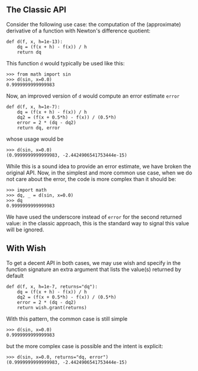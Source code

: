 
The Classic API
--------------------------------------------------------------------------------

Consider the following use case: the computation of the
(approximate) derivative of a function with Newton's difference quotient:

    def d(f, x, h=1e-13):
        dq = (f(x + h) - f(x)) / h
        return dq

This function `d` would typically be used like this:

    >>> from math import sin
    >>> d(sin, x=0.0)
    0.9999999999999983

Now, an improved version of `d` would compute an error estimate `error`

    def d(f, x, h=1e-7):
        dq = (f(x + h) - f(x)) / h
        dq2 = (f(x + 0.5*h) - f(x)) / (0.5*h)
        error = 2 * (dq - dq2)
        return dq, error

whose usage would be

    >>> d(sin, x=0.0)
    (0.9999999999999983, -2.4424906541753444e-15)


While this is a sound idea to provide an error estimate, 
we have broken the original API. 
Now, in the simplest and more common use case,
when we do not care about the error, 
the code is more complex than it should be:

    >>> import math
    >>> dq, _ = d(sin, x=0.0)
    >>> dq 
    0.9999999999999983

We have used the underscore instead of `error` for the second 
returned value: in the classic approach, this is the standard 
way to signal this value will be ignored.

With Wish
--------------------------------------------------------------------------------

To get a decent API in both cases, we may use wish and
specify in the function signature an extra argument that lists the value(s) 
returned by default

    def d(f, x, h=1e-7, returns="dq"):
        dq = (f(x + h) - f(x)) / h
        dq2 = (f(x + 0.5*h) - f(x)) / (0.5*h)
        error = 2 * (dq - dq2)
        return wish.grant(returns)

With this pattern, the common case is still simple

    >>> d(sin, x=0.0)
    0.9999999999999983

but the more complex case is possible and the intent is explicit:

    >>> d(sin, x=0.0, returns="dq, error")
    (0.9999999999999983, -2.4424906541753444e-15)


